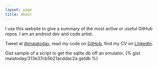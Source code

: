 ```yaml
---
layout: page
title: About
---
```


I use this website to give a summary of the most active or useful GitHub repos. I am an android dev and code artist.

Tweet at [@maiatoday](http://twitter.com/maiatoday), read my code on [GitHub](http://github.com/maiatoday), find my CV on [LinkedIn](https://www.linkedin.com/in/maiagrotepass).

Gist sample of a script to get the sqlite db off an emulator.
{% gist maiatoday/313e37cb5b21acddac2a getdb %}
